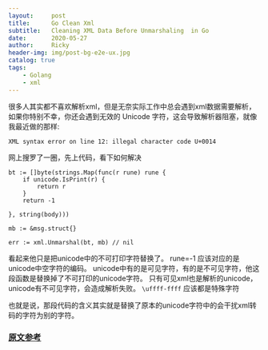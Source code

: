 ```yaml
---
layout:     post
title:      Go Clean Xml 
subtitle:   Cleaning XML Data Before Unmarshaling  in Go
date:       2020-05-27
author:     Ricky
header-img: img/post-bg-e2e-ux.jpg
catalog: true
tags:
    - Golang
    - xml
---
```



很多人其实都不喜欢解析xml，但是无奈实际工作中总会遇到xml数据需要解析，
如果你特别不幸，你还会遇到无效的 Unicode 字符，这会导致解析器阻塞，就像我最近做的那样:

```shell script
XML syntax error on line 12: illegal character code U+0014
```

网上搜罗了一圈，先上代码，看下如何解决

```golang
bt := []byte(strings.Map(func(r rune) rune {
    if unicode.IsPrint(r) {
        return r
    }
    return -1

}, string(body)))

mb := &msg.struct{}

err := xml.Unmarshal(bt, mb) // nil
```

看起来他只是把unicode中的不可打印字符替换了。
rune=-1 应该对应的是unicode中空字符的编码。
unicode中有的是可见字符，有的是不可见字符，他这段函数是替换掉了不可打印的unicode字符。
只有可见xml也是解析的unicode，unicode有不可见字符，会造成解析失败。
```\uffff-ffff``` 应该都是特殊字符 

也就是说，那段代码的含义其实就是替换了原本的unicode字符中的会干扰xml转码的字符为别的字符。

### [原文参考](https://blog.zikes.me/post/cleaning-xml-files-before-unmarshaling-in-go/)
